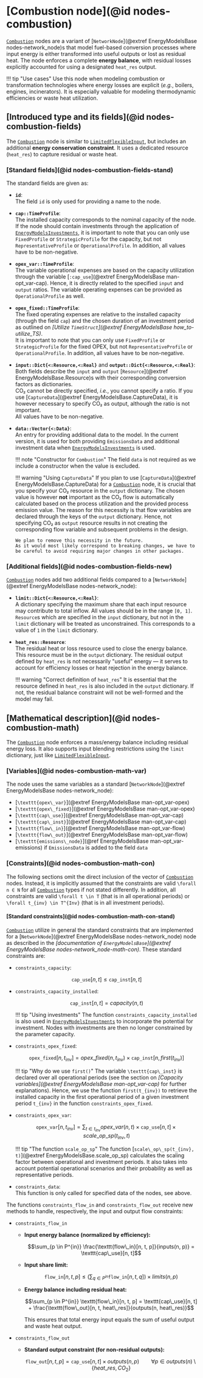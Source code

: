 # [Combustion node](@id nodes-combustion)

[`Combustion`](@ref) nodes are a variant of [`NetworkNode`](@extref EnergyModelsBase nodes-network_node)s that model fuel-based conversion processes where input energy is either transformed into useful outputs or lost as residual heat.
The node enforces a complete **energy balance**, with residual losses explicitly accounted for using a designated `heat_res` output.

!!! tip "Use cases"
    Use this node when modeling combustion or transformation technologies where energy losses are explicit (*e.g.*, boilers, engines, incinerators).
    It is especially valuable for modeling thermodynamic efficiencies or waste heat utilization.

## [Introduced type and its fields](@id nodes-combustion-fields)

The [`Combustion`](@ref) node is similar to [`LimitedFlexibleInput`](@ref), but includes an additional **energy conservation constraint**. It uses a dedicated resource (`heat_res`) to capture residual or waste heat.

### [Standard fields](@id nodes-combustion-fields-stand)

The standard fields are given as:

- **`id`**:\
  The field `id` is only used for providing a name to the node.
- **`cap::TimeProfile`**:\
  The installed capacity corresponds to the nominal capacity of the node.\
  If the node should contain investments through the application of [`EnergyModelsInvestments`](https://energymodelsx.github.io/EnergyModelsInvestments.jl/), it is important to note that you can only use `FixedProfile` or `StrategicProfile` for the capacity, but not `RepresentativeProfile` or `OperationalProfile`.
  In addition, all values have to be non-negative.
- **`opex_var::TimeProfile`**:\
  The variable operational expenses are based on the capacity utilization through the variable [`:cap_use`](@extref EnergyModelsBase man-opt_var-cap).
  Hence, it is directly related to the specified `input` and `output` ratios.
  The variable operating expenses can be provided as `OperationalProfile` as well.
- **`opex_fixed::TimeProfile`**:\
  The fixed operating expenses are relative to the installed capacity (through the field `cap`) and the chosen duration of an investment period as outlined on *[Utilize `TimeStruct`](@extref EnergyModelsBase how_to-utilize_TS)*.\
  It is important to note that you can only use `FixedProfile` or `StrategicProfile` for the fixed OPEX, but not `RepresentativeProfile` or `OperationalProfile`.
  In addition, all values have to be non-negative.
- **`input::Dict{<:Resource,<:Real}`** and **`output::Dict{<:Resource,<:Real}`**:\
  Both fields describe the `input` and `output` [`Resource`](@extref EnergyModelsBase.Resource)s with their corresponding conversion factors as dictionaries.\
  CO₂ cannot be directly specified, *i.e.*, you cannot specify a ratio.
  If you use [`CaptureData`](@extref EnergyModelsBase.CaptureData), it is however necessary to specify CO₂ as output, although the ratio is not important.\
  All values have to be non-negative.
- **`data::Vector{<:Data}`**:\
  An entry for providing additional data to the model.
  In the current version, it is used for both providing `EmissionsData` and additional investment data when [`EnergyModelsInvestments`](https://energymodelsx.github.io/EnergyModelsInvestments.jl/) is used.

  !!! note "Constructor for `Combustion`"
      The field `data` is not required as we include a constructor when the value is excluded.

  !!! warning "Using `CaptureData`"
      If you plan to use [`CaptureData`](@extref EnergyModelsBase.CaptureData) for a [`Combustion`](@ref) node, it is crucial that you specify your CO₂ resource in the `output` dictionary.
      The chosen value is however **not** important as the CO₂ flow is automatically calculated based on the process utilization and the provided process emission value.
      The reason for this necessity is that flow variables are declared through the keys of the `output` dictionary.
      Hence, not specifying CO₂ as `output` resource results in not creating the corresponding flow variable and subsequent problems in the design.

      We plan to remove this necessity in the future.
      As it would most likely correspond to breaking changes, we have to be careful to avoid requiring major changes in other packages.

### [Additional fields](@id nodes-combustion-fields-new)

[`Combustion`](@ref) nodes add two additional fields compared to a [`NetworkNode`](@extref EnergyModelsBase nodes-network_node):

- **`limit::Dict{<:Resource,<:Real}`**:\
  A dictionary specifying the maximum share that each input resource may contribute to total inflow.
  All values should be in the range ``[0, 1]``.
  `Resource`s which are specified in the `input` dictionary, but not in the `limit` dictionary will be treated as unconstrained.
  This corresponds to a value of ``1`` in the `limit` dictionary.
- **`heat_res::Resource`**:\
  The residual heat or loss resource used to close the energy balance.
  This resource must be in the `output` dictionary.
  The residual output defined by `heat_res` is not necessarily "useful" energy — it serves to account for efficiency losses or heat rejection in the energy balance.

  !!! warning "Correct definition of `heat_res`"
      It is essential that the resource defined in `heat_res` is also included in the `output` dictionary.
      If not, the residual balance constraint will not be well-formed and the model may fail.

## [Mathematical description](@id nodes-combustion-math)

The [`Combustion`](@ref) node enforces a mass/energy balance including residual energy loss.
It also supports input blending restrictions using the `limit` dictionary, just like [`LimitedFlexibleInput`](@ref).

### [Variables](@id nodes-combustion-math-var)

The node uses the same variables as a standard [`NetworkNode`](@extref EnergyModelsBase nodes-network_node):

- [``\texttt{opex\_var}``](@extref EnergyModelsBase man-opt_var-opex)
- [``\texttt{opex\_fixed}``](@extref EnergyModelsBase man-opt_var-opex)
- [``\texttt{cap\_use}``](@extref EnergyModelsBase man-opt_var-cap)
- [``\texttt{cap\_inst}``](@extref EnergyModelsBase man-opt_var-cap)
- [``\texttt{flow\_in}``](@extref EnergyModelsBase man-opt_var-flow)
- [``\texttt{flow\_out}``](@extref EnergyModelsBase man-opt_var-flow)
- [``\texttt{emissions\_node}``](@ref EnergyModelsBase man-opt_var-emissions) if `EmissionsData` is added to the field `data`

### [Constraints](@id nodes-combustion-math-con)

The following sections omit the direct inclusion of the vector of [`Combustion`](@ref) nodes.
Instead, it is implicitly assumed that the constraints are valid ``\forall n ∈ N`` for all [`Combustion`](@ref) types if not stated differently.
In addition, all constraints are valid ``\forall t \in T`` (that is in all operational periods) or ``\forall t_{inv} \in T^{Inv}`` (that is in all investment periods).

#### [Standard constraints](@id nodes-combustion-math-con-stand)

[`Combustion`](@ref) utilize in general the standard constraints that are implemented for a [`NetworkNode`](@extref EnergyModelsBase nodes-network_node) node as described in the *[documentation of `EnergyModelsBase`](@extref EnergyModelsBase nodes-network_node-math-con)*.
These standard constraints are:

- `constraints_capacity`:

  ```math
  \texttt{cap\_use}[n, t] \leq \texttt{cap\_inst}[n, t]
  ```

- `constraints_capacity_installed`:

  ```math
  \texttt{cap\_inst}[n, t] = capacity(n, t)
  ```

  !!! tip "Using investments"
      The function `constraints_capacity_installed` is also used in [`EnergyModelsInvestments`](https://energymodelsx.github.io/EnergyModelsInvestments.jl/) to incorporate the potential for investment.
      Nodes with investments are then no longer constrained by the parameter capacity.

- `constraints_opex_fixed`:

  ```math
  \texttt{opex\_fixed}[n, t_{inv}] = opex\_fixed(n, t_{inv}) \times \texttt{cap\_inst}[n, first(t_{inv})]
  ```

  !!! tip "Why do we use `first()`"
      The variable ``\texttt{cap\_inst}`` is declared over all operational periods (see the section on *[Capacity variables](@extref EnergyModelsBase man-opt_var-cap)* for further explanations).
      Hence, we use the function ``first(t_{inv})`` to retrieve the installed capacity in the first operational period of a given investment period ``t_{inv}`` in the function `constraints_opex_fixed`.

- `constraints_opex_var`:

  ```math
  \texttt{opex\_var}[n, t_{inv}] = \sum_{t \in t_{inv}} opex\_var(n, t) \times \texttt{cap\_use}[n, t] \times scale\_op\_sp(t_{inv}, t)
  ```

  !!! tip "The function `scale_op_sp`"
      The function [``scale\_op\_sp(t_{inv}, t)``](@extref EnergyModelsBase.scale_op_sp) calculates the scaling factor between operational and investment periods.
      It also takes into account potential operational scenarios and their probability as well as representative periods.

- `constraints_data`:\
  This function is only called for specified data of the nodes, see above.


The functions `constraints_flow_in` and `constraints_flow_out` receive new methods to handle, respectively, the input and output flow constraints:

- `constraints_flow_in`

  - **Input energy balance (normalized by efficiency):**

    ```math
    \sum_{p \in P^{in}} \frac{\texttt{flow\_in}[n, t, p]}{inputs(n, p)} =
    \texttt{cap\_use}[n, t]
    ```

  - **Input share limit:**

    ```math
    \texttt{flow\_in}[n, t, p] \leq
    \left(\sum_{q \in P^{in}} \texttt{flow\_in}[n, t, q]\right) \times limits(n, p)
    ```

  - **Energy balance including residual heat:**

    ```math
    \sum_{p \in P^{in}} \texttt{flow\_in}[n, t, p] =
    \texttt{cap\_use}[n, t] +
    \frac{\texttt{flow\_out}[n, t, heat\_res]}{outputs(n, heat\_res)}
    ```

    This ensures that total energy input equals the sum of useful output and waste heat output.

- `constraints_flow_out`

  - **Standard output constraint (for non-residual outputs):**

    ```math
    \texttt{flow\_out}[n, t, p] = \texttt{cap\_use}[n, t] \times outputs(n, p)
    \qquad \forall p \in outputs(n) \setminus \{heat\_res, CO_2\}
    ```
